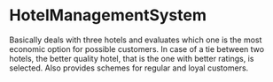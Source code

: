# HotelManagementSystem
Basically deals with three hotels and evaluates which one is the most economic option for possible customers.
In case of a tie between two hotels, the better quality hotel, that is the one with better ratings, is selected.
Also provides schemes for regular and loyal customers.
